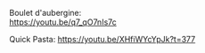 Boulet d'aubergine:  
https://youtu.be/q7_qO7nIs7c  

Quick Pasta:
https://youtu.be/XHfiWYcYpJk?t=377
